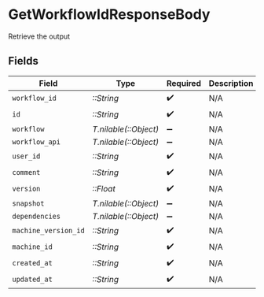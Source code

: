 # GetWorkflowIdResponseBody

Retrieve the output


## Fields

| Field                 | Type                  | Required              | Description           |
| --------------------- | --------------------- | --------------------- | --------------------- |
| `workflow_id`         | *::String*            | :heavy_check_mark:    | N/A                   |
| `id`                  | *::String*            | :heavy_check_mark:    | N/A                   |
| `workflow`            | *T.nilable(::Object)* | :heavy_minus_sign:    | N/A                   |
| `workflow_api`        | *T.nilable(::Object)* | :heavy_minus_sign:    | N/A                   |
| `user_id`             | *::String*            | :heavy_check_mark:    | N/A                   |
| `comment`             | *::String*            | :heavy_check_mark:    | N/A                   |
| `version`             | *::Float*             | :heavy_check_mark:    | N/A                   |
| `snapshot`            | *T.nilable(::Object)* | :heavy_minus_sign:    | N/A                   |
| `dependencies`        | *T.nilable(::Object)* | :heavy_minus_sign:    | N/A                   |
| `machine_version_id`  | *::String*            | :heavy_check_mark:    | N/A                   |
| `machine_id`          | *::String*            | :heavy_check_mark:    | N/A                   |
| `created_at`          | *::String*            | :heavy_check_mark:    | N/A                   |
| `updated_at`          | *::String*            | :heavy_check_mark:    | N/A                   |